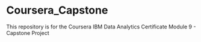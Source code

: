 # Coursera_Capstone
This repository is for the Coursera IBM Data Analytics Certificate Module 9 -  Capstone Project 
